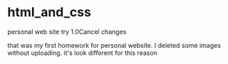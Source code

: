 # html_and_css
personal web site try 1.0Cancel changes

that was my first homework for personal website.
I deleted some images without uploading. it's look different for this reason
